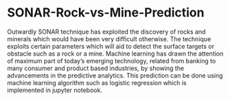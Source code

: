 # SONAR-Rock-vs-Mine-Prediction
Outwardly SONAR technique has exploited the discovery of rocks and minerals which would have been very difficult otherwise. The technique exploits certain parameters which will aid to detect the surface targets or obstacle such as a rock or a mine. Machine learning has drawn the attention of maximum part of today’s emerging technology, related from banking to many consumer and product based industries, by showing the advancements in the predictive analytics. This prediction can be done using machine learning algorithm such as logistic regression which is implemented in jupyter notebook.
